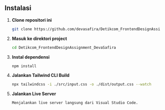 ## Instalasi

1. **Clone repositori ini**

    ```bash
    git clone https://github.com/devasafira/Detikcom_FrontendDesignAssignment_DevaSafira.git

2. **Masuk ke direktori project**

    ```bash
    cd Detikcom_FrontendDesignAssignment_DevaSafira

3. **Instal dependensi**

    ```bash
    npm install

4. **Jalankan Tailwind CLI Build**

    ```bash
    npx tailwindcss -i ./src/input.css -o ./dist/output.css --watch

4. **Jalankan Live Server**

    ```bash
    Menjalankan live server langsung dari Visual Studio Code.


